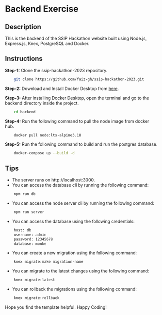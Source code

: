 # Backend Exercise

## Description

This is the backend of the SSIP Hackathon website built using Node.js, Express.js, Knex, PostgreSQL and Docker. 

## Instructions

**Step-1:** Clone the ssip-hackathon-2023 repository.
```bash
    git clone https://github.com/faiz-gh/ssip-hackathon-2023.git
```

**Step-2:** Download and Install Docker Desktop from [here](https://www.docker.com/products/docker-desktop).

**Step-3:** After installing Docker Desktop, open the terminal and go to the backend directory inside the project.
```bash
    cd backend
```

**Step-4:** Run the following command to pull the node image from docker hub.
```bash
    docker pull node:lts-alpine3.18
```

**Step-5:** Run the following command to build and run the postgres database.
```bash
    docker-compose up --build -d
```

## Tips

* The server runs on http://localhost:3000.
* You can access the database cli by running the following command:
```bash
    npm run db
```
* You can access the node server cli by running the following command:
```bash
    npm run server
```
* You can access the database using the following credentials:
```bash
    host: db
    username: admin
    password: 12345678
    database: monke
```
* You can create a new migration using the following command:
```bash
    knex migrate:make migration-name
```
* You can migrate to the latest changes using the following command:
```bash
    knex migrate:latest
```
* You can rollback the migrations using the following command:
```bash
    knex migrate:rollback
```

Hope you find the template helpful. Happy Coding!